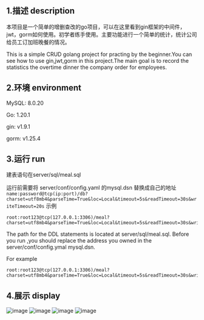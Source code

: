 ## 1.描述 description
本项目是一个简单的增删查改的go项目，可以在这里看到gin框架的中间件，jwt，gorm如何使用。初学者练手使用。主要功能进行一个简单的统计，统计公司给员工订加班晚餐的情况。

This is a simple CRUD golang project for practing by the beginner.You can see how to use gin,jwt,gorm in this project.The main goal is to 
record the statistics the overtime dinner the company order for employees.

## 2.环境 environment
MySQL: 8.0.20

Go: 1.20.1

gin:  v1.9.1

gorm: v1.25.4

## 3.运行 run
建表语句在server/sql/meal.sql

运行前需要将 server/conf/config.yaml 的mysql.dsn 替换成自己的地址 `name:password@tcp(ip:port)/db?charset=utf8mb4&parseTime=True&loc=Local&timeout=5s&readTimeout=30s&writeTimeout=20s`
示例
```
root:root123@tcp(127.0.0.1:3306)/meal?charset=utf8mb4&parseTime=True&loc=Local&timeout=5s&readTimeout=30s&writeTimeout=20s
```

The path for the DDL statements is located at server/sql/meal.sql. Before you run ,you should replace the address you owned in the server/conf/config.ymal mysql.dsn.

For example
```
root:root123@tcp(127.0.0.1:3306)/meal?charset=utf8mb4&parseTime=True&loc=Local&timeout=5s&readTimeout=30s&writeTimeout=20s
```
## 4.展示 display
![image](https://github.com/threeforone/order-meal/server/images/home.png)
![image](https://github.com/threeforone/order-meal/server/images/day.png)
![image](https://github.com/threeforone/order-meal/server/images/history.png)
![image](https://github.com/threeforone/order-meal/server/images/users.png)
